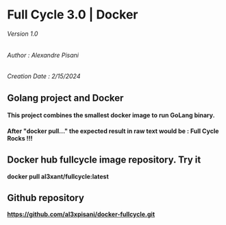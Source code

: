 # Full Cycle 3.0 | Docker

_Version 1.0_

######

_Author : Alexandre Pisani_

######

_Creation Date : 2/15/2024_

## Golang project and Docker

#### This project combines the smallest docker image to run GoLang binary.

#### After "docker pull..." the expected result in raw text would be : Full Cycle Rocks !!!

## Docker hub fullcycle image repository. Try it

**docker pull al3xant/fullcycle:latest**

## Github repository

**https://github.com/al3xpisani/docker-fullcycle.git**

